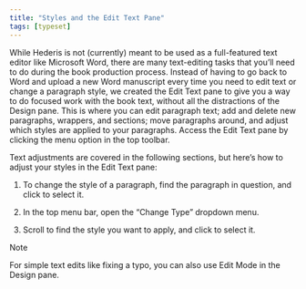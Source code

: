 ```yaml
---
title: "Styles and the Edit Text Pane"
tags: [typeset]
---
```

 
<html><body><section data-type="chapter" class="hsecchapter" data-hederis-type="hsecchapter" id="edit-text-mode" data-pi-attrs="id: edit-text-mode; data-tags: typeset;" role="doc-chapter" data-tags="typeset" data-author-name=" " data-book-title=" " title="Styles and the Edit Text Pane"><p class="hblkp" data-hederis-type="hblkp" id="pqTONYCw7">While Hederis is not (currently) meant to be used as a full-featured text editor like Microsoft Word, there are many text-editing tasks that you&#8217;ll need to do during the book production process. Instead of having to go back to Word and upload a new Word manuscript every time you need to edit text or change a paragraph style, we created the Edit Text pane to give you a way to do focused work with the book text, without all the distractions of the Design pane. This is where you can edit paragraph text; add and delete new paragraphs, wrappers, and sections; move paragraphs around, and adjust which styles are applied to your paragraphs. Access the Edit Text pane by clicking the menu option in the top toolbar.</p><p class="hblkp" data-hederis-type="hblkp" id="psq10c5wS">Text adjustments are covered in the following sections, but here&#8217;s how to adjust your styles in the Edit Text pane:</p><ol class="hwprnumlist" data-hederis-type="hwprnumlist" id="pbwWujBUp"><li class="hblkoli" data-hederis-type="hblkoli" id="lii8MPCz6O"><p class="hblkoli" data-hederis-type="hblklip" id="paA2THNDf">To change the style of a paragraph, find the paragraph in question, and click to select it.</p></li><li class="hblkoli" data-hederis-type="hblkoli" id="liDWXmkewk"><p class="hblkoli" data-hederis-type="hblklip" id="pwUXMlpTI">In the top menu bar, open the &#8220;Change Type&#8221; dropdown menu.</p></li><li class="hblkoli" data-hederis-type="hblkoli" id="licMZqJThD"><p class="hblkoli" data-hederis-type="hblklip" id="pN1SLMoPf">Scroll to find the style you want to apply, and click to select it.</p></li></ol><aside class="hwprbox box" data-hederis-type="hwprbox" id="pV2ffNr1k" data-type="sidebar"><p class="hblktype" data-hederis-type="hblktype" id="pyJVBpZ0n">Note</p><p class="hblkp" data-hederis-type="hblkp" id="pp0f7b7PQ">For simple text edits like fixing a typo, you can also use Edit Mode in the Design pane.</p></aside></section></body></html>
